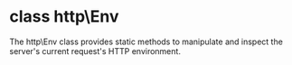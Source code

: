 # class http\Env

The http\Env class provides static methods to manipulate and inspect the server's current request's HTTP environment.
